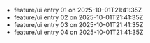 - feature/ui entry 01 on 2025-10-01T21:41:35Z
- feature/ui entry 02 on 2025-10-01T21:41:35Z
- feature/ui entry 03 on 2025-10-01T21:41:35Z
- feature/ui entry 04 on 2025-10-01T21:41:35Z
